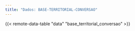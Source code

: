```yaml
---
title: "Dados: BASE-TERRITORIAL-CONVERSAO"
---
```


{{< remote-data-table "data" "base_territorial_conversao" >}}
